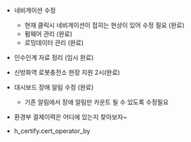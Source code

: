 - 네비게이션 수정
	- 현재 클릭시 네비게이션이 접히는 현상이 있어 수정 필요 (완료)
	- 펌웨어 관리 (완료)
	- 로밍데이터 관리 (완료)

- 인수인계 자료 정리 (임시 완료)
- 신방화역 로봇충전소 현장 지원 2시(완료)

- 대시보드 장애 알림 수정 (완료)
	- 기존 알림에서 장애 알림만 카운트 될 수 있도록 수정필요

- 환경부 결제이력은 어디에 있는지 찾아보자~
- h_certify.cert_operator_by